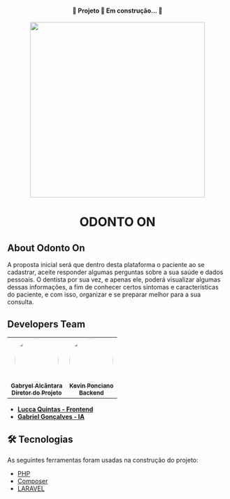 <h4 align="center">
 🚧  Projeto 🚀 Em construção...  🚧
</h4>

<p align="center"><a href="https://github.com/Garchy/Site-InovaWeek" target="_blank"><img src="https://uvv.br/wp-content/themes/uvvBr/templates/assets//img/logouvv.svg" width="400"></a></p>

<h1 align="center">ODONTO ON</h1>

## About Odonto On

A proposta inicial será que dentro desta plataforma o paciente ao se cadastrar, aceite responder algumas perguntas sobre a sua saúde e dados pessoais. O dentista por sua vez, e apenas ele, poderá visualizar algumas dessas informações, a fim de conhecer certos sintomas e características do paciente, e com isso, organizar e se preparar melhor para a sua consulta.

## Developers Team

<table>
  <tr>
    <td align="center"><a href="https://github.com/Garchy"><img style="border-radius:50%;" src="https://pps.whatsapp.net/v/t61.24694-24/215944670_125111486562234_8374280455993374716_n.jpg?ccb=11-4&oh=1f0451780e43815cf40e8ee2ec922fb0&oe=62859900" width="100px;" alt=""/><br /><sub><b>Gabryel Alcântara<br/>Diretor do Projeto</b></sub></a><br /></td>
    <td align="center"><a href="https://github.com/Kevin-Ponciano"><img style="border-radius: 50%;" src="https://scontent.fvix7-1.fna.fbcdn.net/v/t39.30808-6/278029718_5023943751016169_9198807347272154776_n.jpg?_nc_cat=102&ccb=1-6&_nc_sid=09cbfe&_nc_eui2=AeHbcX7rRzaAocC_arxbrkIhpAInZDahCUmkAidkNqEJSW_Bgv6eF9IkmDkRi9moqPORzvAsM--1f9EchLQjKYCh&_nc_ohc=SSpo1qMCYaAAX9UrMr1&_nc_ht=scontent.fvix7-1.fna&oh=00_AT-MfZJBQZq6tr1tN8B56rG5oRjDPCUZYGYxMgNy6oo7_A&oe=62820EC3" width="100px;" alt=""/><br /><sub><b>Kevin Ponciano<br/>Backend</b></sub></a><br/></td>

  </tr>
</table>

- **[Lucca Quintas - Frontend]()**
- **[Gabriel Gonçalves - IA]()**

## 🛠 Tecnologias

As seguintes ferramentas foram usadas na construção do projeto:

- [PHP](https://www.php.net)
- [Composer](https://getcomposer.org)
- [LARAVEL](https://laravel.com)
